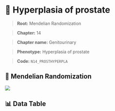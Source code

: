 # 🧪 Hyperplasia of prostate

> **Root:** Mendelian Randomization

> **Chapter:** 14  

> **Chapter name:** Genitourinary

> **Phenotype:** Hyperplasia of prostate  

> **Code:** `N14_PROSTHYPERPLA`

## 🧬 Mendelian Randomization  

<img src="/MR/Figures/Forward/N14_PROSTHYPERPLA.png"/>

## 📊 Data Table

<CsvTableMRF src="/public/MR/Data/Forward/N14_PROSTHYPERPLA.csv"/>
